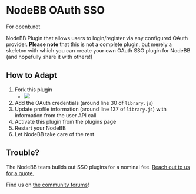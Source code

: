 # NodeBB OAuth SSO
For openb.net

NodeBB Plugin that allows users to login/register via any configured OAuth provider. **Please note** that this is not a complete plugin, but merely a skeleton with which you can create your own OAuth SSO plugin for NodeBB (and hopefully share it with others!)

## How to Adapt

1. Fork this plugin
    * ![](http://i.imgur.com/APWHJsa.png)
1. Add the OAuth credentials (around line 30 of `library.js`)
1. Update profile information (around line 137 of `library.js`) with information from the user API call
1. Activate this plugin from the plugins page
1. Restart your NodeBB
1. Let NodeBB take care of the rest

## Trouble?

The NodeBB team builds out SSO plugins for a nominal fee. [Reach out to us for a quote.](mailto:sales@nodebb.org)

Find us on [the community forums](http://community.nodebb.org)!